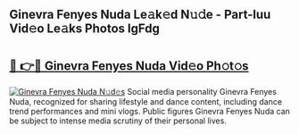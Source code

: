 ## Ginevra Fenyes Nuda Le𝚊k𝚎d N𝚞𝚍e - Part-luu Vid𝚎o Le𝚊ks Photos lgFdg

# <h2><a href="http://fbey1j.evod.top/?m=Ginevra+Fenyes+Nuda">🔗 👉🔴 Ginevra Fenyes Nuda Vid𝚎o Ph𝚘t𝚘s</a></h2>

[![Ginevra Fenyes Nuda N𝚞d𝚎s](https://i.imgur.com/8V9OHl7.gif)](http://fbey1j.evod.top/?m=Ginevra+Fenyes+Nuda)
Social media personality Ginevra Fenyes Nuda, recognized for sharing lifestyle and dance content, including dance trend performances and mini vlogs. Public figures Ginevra Fenyes Nuda can be subject to intense media scrutiny of their personal lives. 
